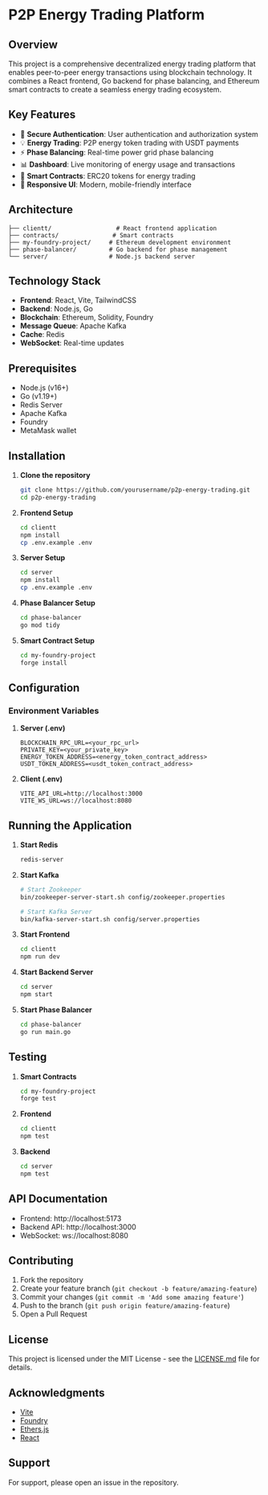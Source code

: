 # P2P Energy Trading Platform

## Overview

This project is a comprehensive decentralized energy trading platform that enables peer-to-peer energy transactions using blockchain technology. It combines a React frontend, Go backend for phase balancing, and Ethereum smart contracts to create a seamless energy trading ecosystem.

## Key Features

- 🔐 **Secure Authentication**: User authentication and authorization system
- 💡 **Energy Trading**: P2P energy token trading with USDT payments
- ⚡ **Phase Balancing**: Real-time power grid phase balancing
- 📊 **Dashboard**: Live monitoring of energy usage and transactions
- 🔄 **Smart Contracts**: ERC20 tokens for energy trading
- 📱 **Responsive UI**: Modern, mobile-friendly interface

## Architecture

```
├── clientt/                  # React frontend application
├── contracts/               # Smart contracts
├── my-foundry-project/     # Ethereum development environment
├── phase-balancer/         # Go backend for phase management
└── server/                 # Node.js backend server
```

## Technology Stack

- **Frontend**: React, Vite, TailwindCSS
- **Backend**: Node.js, Go
- **Blockchain**: Ethereum, Solidity, Foundry
- **Message Queue**: Apache Kafka
- **Cache**: Redis
- **WebSocket**: Real-time updates

## Prerequisites

- Node.js (v16+)
- Go (v1.19+)
- Redis Server
- Apache Kafka
- Foundry
- MetaMask wallet

## Installation

1. **Clone the repository**
   ```bash
   git clone https://github.com/yourusername/p2p-energy-trading.git
   cd p2p-energy-trading
   ```

2. **Frontend Setup**
   ```bash
   cd clientt
   npm install
   cp .env.example .env
   ```

3. **Server Setup**
   ```bash
   cd server
   npm install
   cp .env.example .env
   ```

4. **Phase Balancer Setup**
   ```bash
   cd phase-balancer
   go mod tidy
   ```

5. **Smart Contract Setup**
   ```bash
   cd my-foundry-project
   forge install
   ```

## Configuration

### Environment Variables

1. **Server (.env)**
   ```env
   BLOCKCHAIN_RPC_URL=<your_rpc_url>
   PRIVATE_KEY=<your_private_key>
   ENERGY_TOKEN_ADDRESS=<energy_token_contract_address>
   USDT_TOKEN_ADDRESS=<usdt_token_contract_address>
   ```

2. **Client (.env)**
   ```env
   VITE_API_URL=http://localhost:3000
   VITE_WS_URL=ws://localhost:8080
   ```

## Running the Application

1. **Start Redis**
   ```bash
   redis-server
   ```

2. **Start Kafka**
   ```bash
   # Start Zookeeper
   bin/zookeeper-server-start.sh config/zookeeper.properties
   
   # Start Kafka Server
   bin/kafka-server-start.sh config/server.properties
   ```

3. **Start Frontend**
   ```bash
   cd clientt
   npm run dev
   ```

4. **Start Backend Server**
   ```bash
   cd server
   npm start
   ```

5. **Start Phase Balancer**
   ```bash
   cd phase-balancer
   go run main.go
   ```

## Testing

1. **Smart Contracts**
   ```bash
   cd my-foundry-project
   forge test
   ```

2. **Frontend**
   ```bash
   cd clientt
   npm test
   ```

3. **Backend**
   ```bash
   cd server
   npm test
   ```

## API Documentation

- Frontend: http://localhost:5173
- Backend API: http://localhost:3000
- WebSocket: ws://localhost:8080

## Contributing

1. Fork the repository
2. Create your feature branch (`git checkout -b feature/amazing-feature`)
3. Commit your changes (`git commit -m 'Add some amazing feature'`)
4. Push to the branch (`git push origin feature/amazing-feature`)
5. Open a Pull Request

## License

This project is licensed under the MIT License - see the [LICENSE.md](LICENSE.md) file for details.

## Acknowledgments

- [Vite](https://vitejs.dev/)
- [Foundry](https://book.getfoundry.sh/)
- [Ethers.js](https://docs.ethers.io/v5/)
- [React](https://reactjs.org/)

## Support

For support, please open an issue in the repository.